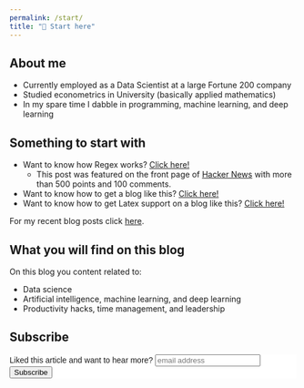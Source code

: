 ```yaml
---
permalink: /start/
title: "🎯 Start here"
---
```


## About me

- Currently employed as a Data Scientist at a large Fortune 200 company
- Studied econometrics in University (basically applied mathematics)
- In my spare time I dabble in programming, machine learning, and deep learning

## Something to start with

- Want to know how Regex works? [Click here!](https://www.janmeppe.com/blog/regex-for-noobs/)
    - This post was featured on the front page of [Hacker News](https://news.ycombinator.com/item?id=20608032) with more than 500 points and 100 comments. 
- Want to know how to get a blog like this? [Click here!](http://www.janmeppe.com/blog/How-to-add-mathjax-to-minimal-mistakes/)
- Want to know how to get Latex support on a blog like this? [Click here!](http://www.janmeppe.com/blog/How-to-add-mathjax-to-minimal-mistakes/)

For my recent blog posts click [here](http://www.janmeppe.com/posts/).

## What you will find on this blog

On this blog you content related to:
- Data science
- Artificial intelligence, machine learning, and deep learning
- Productivity hacks, time management, and leadership

## Subscribe

<!-- Begin Mailchimp Signup Form -->
<link href="//cdn-images.mailchimp.com/embedcode/horizontal-slim-10_7.css" rel="stylesheet" type="text/css">
<style type="text/css">
	#mc_embed_signup{background:#fff; clear:left; font:14px Helvetica,Arial,sans-serif; width:100%;}
	/* Add your own Mailchimp form style overrides in your site stylesheet or in this style block.
	   We recommend moving this block and the preceding CSS link to the HEAD of your HTML file. */
</style>
<div id="mc_embed_signup">
<form action="https://gmail.us3.list-manage.com/subscribe/post?u=92fe86c389878585bc87837e8&amp;id=50543deff9" method="post" id="mc-embedded-subscribe-form" name="mc-embedded-subscribe-form" class="validate" target="_blank" novalidate>
    <div id="mc_embed_signup_scroll">
	<label for="mce-EMAIL">Liked this article and want to hear more?</label>
	<input type="email" value="" name="EMAIL" class="email" id="mce-EMAIL" placeholder="email address" required>
    <!-- real people should not fill this in and expect good things - do not remove this or risk form bot signups-->
    <div style="position: absolute; left: -5000px;" aria-hidden="true"><input type="text" name="b_92fe86c389878585bc87837e8_50543deff9" tabindex="-1" value=""></div>
    <div class="clear"><input type="submit" value="Subscribe" name="subscribe" id="mc-embedded-subscribe" class="button"></div>
    </div>
</form>
</div>

<!--End mc_embed_signup-->
